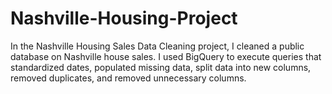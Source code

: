 # Nashville-Housing-Project

In the Nashville Housing Sales Data Cleaning project, I cleaned a public database on Nashville house sales. I used BigQuery to execute queries that standardized dates, populated missing data, split data into new columns, removed duplicates, and removed unnecessary columns.
